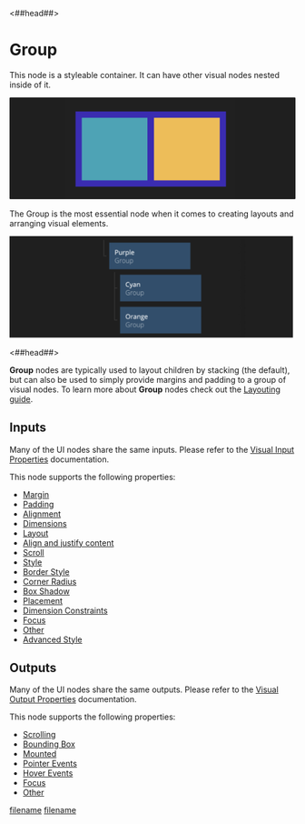 <##head##>

# Group

This node is a styleable container. It can have other visual nodes nested inside of it.

![](./group_visual.png ':class=img-size-l')

The <span class="ndl-node">Group</span> is the most essential node when it comes to creating layouts and arranging visual elements.

![](./group_node.png ':class=img-size-l')

<##head##>

**Group** nodes are typically used to layout children by stacking (the default), but can also be used to simply provide margins and padding to a group of visual nodes. To learn more about **Group** nodes check out the [Layouting guide](/guides/layouts.md).

## Inputs

Many of the UI nodes share the same inputs. Please refer to the [Visual Input Properties](nodes/ui-elements/visual-input-properties/) documentation.

This node supports the following properties:

-   [Margin](nodes/ui-elements/visual-input-properties/#margin)
-   [Padding](nodes/ui-elements/visual-input-properties/#padding)
-   [Alignment](nodes/ui-elements/visual-input-properties/#alignment)
-   [Dimensions](nodes/ui-elements/visual-input-properties/#dimensions)
-   [Layout](nodes/ui-elements/visual-input-properties/#layout)
-   [Align and justify content](nodes/ui-elements/visual-input-properties/#align-and-justify-content)
-   [Scroll](nodes/ui-elements/visual-input-properties/#scroll)
-   [Style](nodes/ui-elements/visual-input-properties/#style)
-   [Border Style](nodes/ui-elements/visual-input-properties/#border-style)
-   [Corner Radius](nodes/ui-elements/visual-input-properties/#corner-radius)
-   [Box Shadow](nodes/ui-elements/visual-input-properties/#box-shadow)
-   [Placement](nodes/ui-elements/visual-input-properties/#placement)
-   [Dimension Constraints](nodes/ui-elements/visual-input-properties/#dimension-constraints)
-   [Focus](nodes/ui-elements/visual-input-properties/#focus)
-   [Other](nodes/ui-elements/visual-input-properties/#other)
-   [Advanced Style](nodes/ui-elements/visual-input-properties/#advanced-style)

## Outputs

Many of the UI nodes share the same outputs. Please refer to the [Visual Output Properties](nodes/ui-elements/visual-output-properties/) documentation.

This node supports the following properties:

-   [Scrolling](nodes/ui-elements/visual-output-properties/#scrolling)
-   [Bounding Box](nodes/ui-elements/visual-output-properties/#bounding-box)
-   [Mounted](nodes/ui-elements/visual-output-properties/#mounted)
-   [Pointer Events](nodes/ui-elements/visual-output-properties/#pointer-events)
-   [Hover Events](nodes/ui-elements/visual-output-properties/#hover-events)
-   [Focus](nodes/ui-elements/visual-output-properties/#focus)
-   [Other](nodes/ui-elements/visual-output-properties/#other)

<div class="hidden-props-for-editor">

[filename](../visual-input-properties/README.md ':include')
[filename](../visual-output-properties/README.md ':include')

</div>
